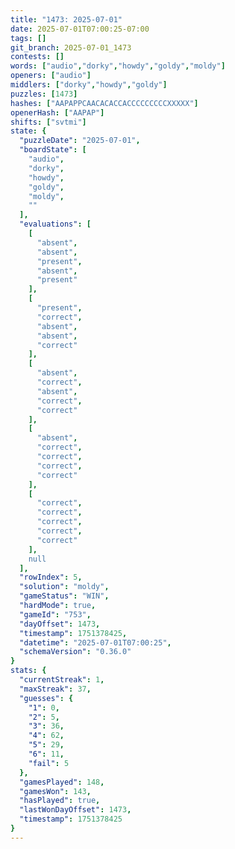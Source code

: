 ```yaml
---
title: "1473: 2025-07-01"
date: 2025-07-01T07:00:25-07:00
tags: []
git_branch: 2025-07-01_1473
contests: []
words: ["audio","dorky","howdy","goldy","moldy"]
openers: ["audio"]
middlers: ["dorky","howdy","goldy"]
puzzles: [1473]
hashes: ["AAPAPPCAACACACCACCCCCCCCCXXXXX"]
openerHash: ["AAPAP"]
shifts: ["svtmi"]
state: {
  "puzzleDate": "2025-07-01",
  "boardState": [
    "audio",
    "dorky",
    "howdy",
    "goldy",
    "moldy",
    ""
  ],
  "evaluations": [
    [
      "absent",
      "absent",
      "present",
      "absent",
      "present"
    ],
    [
      "present",
      "correct",
      "absent",
      "absent",
      "correct"
    ],
    [
      "absent",
      "correct",
      "absent",
      "correct",
      "correct"
    ],
    [
      "absent",
      "correct",
      "correct",
      "correct",
      "correct"
    ],
    [
      "correct",
      "correct",
      "correct",
      "correct",
      "correct"
    ],
    null
  ],
  "rowIndex": 5,
  "solution": "moldy",
  "gameStatus": "WIN",
  "hardMode": true,
  "gameId": "753",
  "dayOffset": 1473,
  "timestamp": 1751378425,
  "datetime": "2025-07-01T07:00:25",
  "schemaVersion": "0.36.0"
}
stats: {
  "currentStreak": 1,
  "maxStreak": 37,
  "guesses": {
    "1": 0,
    "2": 5,
    "3": 36,
    "4": 62,
    "5": 29,
    "6": 11,
    "fail": 5
  },
  "gamesPlayed": 148,
  "gamesWon": 143,
  "hasPlayed": true,
  "lastWonDayOffset": 1473,
  "timestamp": 1751378425
}
---
```

<!-- more -->
